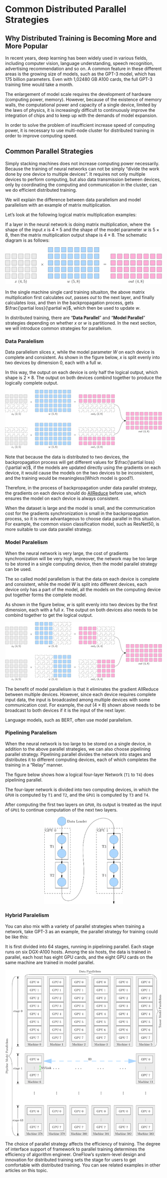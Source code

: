# Common Distributed Parallel Strategies

## Why Distributed Training is Becoming More and More Popular

In recent years, deep learning has been widely used in various fields, including computer vision, language understanding, speech recognition, advertising recommendation and so on. A common feature in these different areas is the growing size of models, such as the GPT-3 model, which has 175 billion parameters. Even with 1,02480 GB A100 cards, the full GPT-3 training time would take a month.

The enlargement of model scale requires the development of hardware (computing power, memory). However, because of the existence of memory walls, the computational power and capacity of a single device, limited by the laws of physics, it is increasingly difficult to continuously improve the integration of chips and to keep up with the demands of model expansion.

In order to solve the problem of insufficient increase speed of computing power, it is necessary to use multi-node cluster for distributed training in order to improve computing speed.

## Common Parallel Strategies

Simply stacking machines does not increase computing power necessarily. Because the training of neural networks can not be simply “divide the work done by one device to multiple devices”. It requires not only multiple devices to perform computing, but also data transmission between devices, only by coordinating the computing and communication in the cluster, can we do efficient distributed training.

We will explain the difference between data parallelism and model parallelism with an example of matrix multiplication.

Let’s look at the following logical matrix multiplication examples:

If a layer in the neural network is doing matrix multiplication, where the shape of the input $x$ is $4\times5$ and the shape of the model parameter $w$ is $5\times8$, then the matrix multiplication output shape is $4\times8$. The schematic diagram is as follows:

![matmul](./imgs/matmul_logical.png)

In the single machine single card training situaiton, the above matrix multiplication first calculates $out$, passes $out$ to the next layer, and finally calculates $loss$, and then in the backpropagation process, gets $\frac{\partial loss}{\partial w}$, which then be used to update $w$.

In distributed training, there are “**Data Parallel**” and “**Model Parallel**” strategies depending on whether $x$ or $w$ is partitioned. In the next section, we will introduce common strategies for parallelism.


### Data Paralelism

Data parallelism slices $x$, while the model parameter $W$ on each device is complete and consistent. As shown in the figure below, $x$ is split evenly into two devices by dimension 0, each with a full $w$.

In this way, the output on each device is only half the logical output, which shape is $2\times8$. The output on both devices combind together to produce the logically complete output.

![Data Paralelism](./imgs/matmul_data_paralelism.png)

Note that because the data is distributed to two devices, the backpropagation process will get different values for $\frac{\partial loss}{\partial w}$, if the models are updated directly using the gradients on each device, it would cause the models on the two devices to be inconsistent, and the training would be meaningless(Which model is good?).

Therefore, in the process of backpropagation under data parallel strategy, the gradients on each device should do [AllReduce](https://docs.nvidia.com/deeplearning/nccl/user-guide/docs/usage/collectives.html#allreduce) before use, which ensures the model on each device is always consistent.

When the dataset is large and the model is small, and the communication cost for the gradients synchronization is small in the backpropagation process, so it is more advantageous to choose data parallel in this situation. For example, the common vision classification model, such as ResNet50, is more suitable to use data parallel strategy.


### Model Paralelism

When the neural network is very large, the cost of gradients synchronization will be very high, moreover, the network may be too large to be stored in a single computing device, then the model parallel strategy can be used.


The so called model parallelism is that the data on each device is complete and consistent, while the model $W$ is split into different devices, each device only has a part of the model, all the models on the computing device put together forms the complete model.


As shown in the figure below, $w$ is split evenly into two devices by the first dimension, each with a full $x$. The output on both devices also needs to be combind together to get the logical output.

![Model Paralelism](./imgs/matmul_model_paralelism.png)


The benefit of model parallelism is that it eliminates the gradient AllReduce between multiple devices. However, since each device requires complete input data, the input is broadcasted among multiple devices with some communication cost. For example, the $out~(4\times8)$ shown above needs to be broadcast to both devices if it is the input of the next layer.

Language models, such as BERT, often use model parallelism.


### Pipelining Paralelism

When the neural network is too large to be stored on a single device, in addition to the above parallel strategies, we can also choose pipelining parallel strategy. Pipelining parallel divides the network into stages and distributes it to different computing devices, each of which completes the training in a “Relay” manner.

The figure below shows how a logical four-layer Network (`T1` to `T4`) does pipelining parallel.

The four-layer network is divided into two computing devices, in which the `GPU0` is computed by `T1` and `T2`, and the `GPU1` is computed by `T3` and `T4`.

After computing the first two layers on `GPU0`, its output is treated as the input of `GPU1` to continue computation of the next two layers.

<div align="center">
<img src="./imgs/realy.png" width="50%" alt="Relay"/>
</div>

### Hybrid Paralelism

You can also mix with a variety of parallel strategies when training a network, take GPT-3 as an example, the parallel strategy for training could be like this:

It is first divided into 64 stages, running in pipelining parallel. Each stage runs on six DGX-A100 hosts. Among the six hosts, the data is trained in parallel, each host has eight GPU cards, and the eight GPU cards on the same machine are trained in model parallel.

![gpt-3](./imgs/gpt3-overview.png)

The choice of parallel strategy affects the efficiency of training. The degree of interface support of framework to parallel training determines the efficiency of algorithm engineer. OneFlow’s system-level design and innovation for distributed training sets the stage for users to get comfortable with distributed training. You can see related examples in other articles on this topic.
